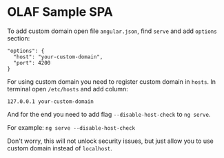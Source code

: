 # OLAF Sample SPA

To add custom domain open file `angular.json`, find `serve` and add `options` section:

```
"options": {
  "host": "your-custom-domain",
  "port": 4200
}
```

For using custom domain you need to register custom domain in `hosts`. In terminal open `/etc/hosts` and add column:

```
127.0.0.1 your-custom-domain
```

And for the end you need to add flag `--disable-host-check` to `ng serve`.

For example: `ng serve --disable-host-check`

Don't worry, this will not unlock security issues, but just allow you to use custom domain instead of `localhost`.
